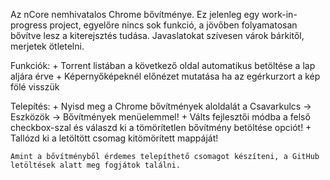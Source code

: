 Az nCore nemhivatalos Chrome bővítménye. Ez jelenleg egy work-in-progress project, egyelőre nincs sok funkció, a jövőben folyamatosan bővítve lesz a kiterejsztés tudása. Javaslatokat szívesen várok bárkitől, merjetek ötletelni.

Funkciók:
	+ Torrent listában a következő oldal automatikus betöltése a lap aljára érve
	+ Képernyőképeknél előnézet mutatása ha az egérkurzort a kép fölé visszük

Telepítés:
	+ Nyisd meg a Chrome bővítmények aloldalát a Csavarkulcs -> Eszközök -> Bővítmények menüelemmel!
	+ Válts fejlesztői módba a felső checkbox-szal és válaszd ki a tömörítetlen bővítmény betöltése opciót!
	+ Tallózd ki a letöltött csomag kitömörített mappáját!

	Amint a bővítményből érdemes telepíthető csomagot készíteni, a GitHub letöltések alatt meg fogjátok találni.